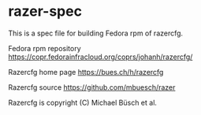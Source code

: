 # razer-spec
This is a spec file for building Fedora rpm of razercfg. 

Fedora rpm repository https://copr.fedorainfracloud.org/coprs/johanh/razercfg/

Razercfg home page https://bues.ch/h/razercfg

Razercfg source https://github.com/mbuesch/razer

Razercfg is copyright (C) Michael Büsch et al.
